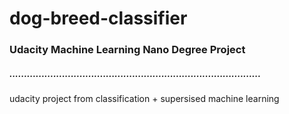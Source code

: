 # dog-breed-classifier
### Udacity Machine Learning Nano Degree Project 
##### ......................................................................................

udacity project from classification + supersised machine learning
